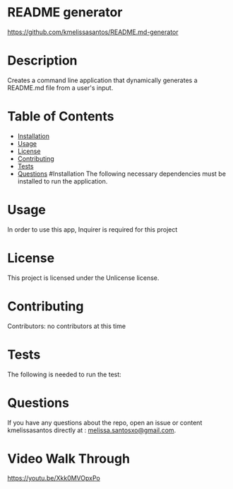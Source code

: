 # README generator
  https://github.com/kmelissasantos/README.md-generator
  # Description
  Creates a command line application that dynamically generates a README.md file from a user's input.
  # Table of Contents
  * [Installation](#installation)
  * [Usage](#usage)
  * [License](#license)
  * [Contributing](#Contributing)
  * [Tests](#tests)
  * [Questions](#questions)
  #Installation
  The following necessary dependencies must be installed to run the application.
  # Usage
  In order to use this app, Inquirer is required for this project
  # License
  This project is licensed under the Unlicense license.

  # Contributing
  Contributors: no contributors at this time
  # Tests
  The following is needed to run the test: 
  # Questions
  If you have any questions about the repo, open an issue or content kmelissasantos directly at : melissa.santosxo@gmail.com.
  # Video Walk Through
  https://youtu.be/Xkk0MVOpxPo
